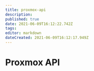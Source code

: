 ```yaml
---
title: proxmox-api
description: 
published: true
date: 2021-06-09T16:12:22.742Z
tags: 
editor: markdown
dateCreated: 2021-06-09T16:12:17.949Z
---
```


# Proxmox API